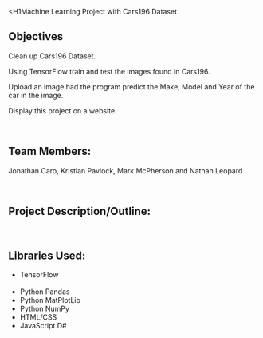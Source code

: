 <H1Machine Learning Project with Cars196 Dataset</H1>

<H2>Objectives</H2>
<p>Clean up Cars196 Dataset.</p>
<p>Using TensorFlow train and test the images found in Cars196.</p>
<p>Upload an image had the program predict the Make, Model and Year of the car in the image.</p>
<p>Display this project on a website.</p>

<br>
<H2>Team Members:</H2>
	<p>Jonathan Caro, Kristian Pavlock, Mark McPherson and Nathan Leopard</p>

<br>
<H2>Project Description/Outline:</H2>
	

<br>
<H2>Libraries Used:</H2>
	<ul>
        <li>TensorFlow<br>&nbsp;</br></li>
        <li>Python Pandas</li>
        <li>Python MatPlotLib</li>
        <li>Python NumPy</li>
        <li>HTML/CSS</li>
        <li>JavaScript D#</li>
      </ul>
</br>


